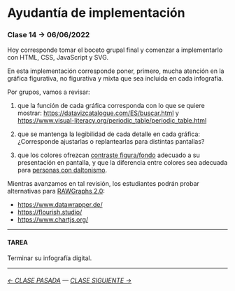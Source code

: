 # Ayudantía de implementación

### Clase 14 → 06/06/2022

Hoy corresponde tomar el boceto grupal final y comenzar a implementarlo con HTML, CSS, JavaScript y SVG. 

En esta implementación corresponde poner, primero, mucha atención en la gráfica figurativa, no figurativa y mixta que sea incluida en cada infografía.

Por grupos, vamos a revisar:

1. que la función de cada gráfica corresponda con lo que se quiere mostrar: https://datavizcatalogue.com/ES/buscar.html y https://www.visual-literacy.org/periodic_table/periodic_table.html

2. que se mantenga la legibilidad de cada detalle en cada gráfica: ¿Corresponde ajustarlas o replantearlas para distintas pantallas? 

3. que los colores ofrezcan [contraste figura/fondo](https://webaim.org/resources/contrastchecker/) adecuado a su presentación en pantalla, y que la diferencia entre colores sea adecuada para [personas con daltonismo](https://www.toptal.com/designers/colorfilter).

Mientras avanzamos en tal revisión, los estudiantes podrán probar alternativas para [RAWGraphs 2.0](https://app.rawgraphs.io/):

- https://www.datawrapper.de/
- https://flourish.studio/
- https://www.chartjs.org/


- - - - - - - - - - - 

#### TAREA

Terminar su infografía digital.

- - - - - - - - - - -

###### [← CLASE PASADA](https://github.com/profesorfaco/dno075-2022-1/tree/main/clase-13) — [CLASE SIGUIENTE →](https://github.com/profesorfaco/dno075-2022-1/tree/main/clase-15)
